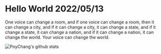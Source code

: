 # Hello World 2022/05/13

One voice can change a room, and if one voice can change a room, then it can change a city, and if it can change a city, it can change a state, and if it change a state, it can change a nation, and if it can change a nation, it can change the world. Your voice can change the world.

![PoyChang's github stats](https://github-readme-stats.vercel.app/api?username=poychang&show_icons=true&theme=dracula)
